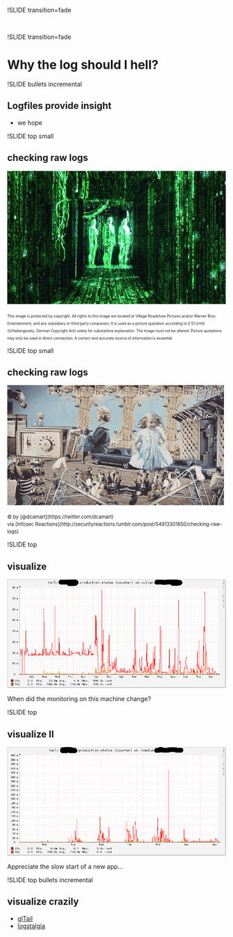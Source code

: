 !SLIDE transition=fade

&nbsp;

!SLIDE transition=fade

# Why the log should I hell?

!SLIDE bullets incremental

## Logfiles provide insight
* we hope

!SLIDE top small

## checking raw logs
![neo seeing programs in the matrix](matrix-code.jpg)

<span style="font-size:0.6em">
This image is protected by copyright. All rights to this image are located at
Village Roadshow Pictures and/or Warner Bros. Entertainment, and any
subsidiary or third party companies. It is used as a picture quotation
according to § 51 UrhG (Urhebergesetz, German Copyright Act) solely for
substantive explanation.  The image must not be altered. Picture quotations may only
be used in direct connection. A correct and accurate source of information
is essential.
</span>

!SLIDE top small

## checking raw logs
![lots of simultanouos, similiar things, visual noise](raw-logs.gif)

<span style="font-size:0.8em">
© by [@dcamart](https://twitter.com/dcamart) <br />
via [Infosec Reactions](http://securityreactions.tumblr.com/post/54913301850/checking-raw-logs)
</span>

!SLIDE top

## visualize
![lograge-visualization](one-status-month.png)

When did the monitoring on this machine change?

!SLIDE top

## visualize II
![lograge-visualization](two-status-week.png)

Appreciate the slow start of a new app…

!SLIDE top bullets incremental

## visualize crazily
* [glTail](http://www.fudgie.org/)
* [logstalgia](https://code.google.com/p/logstalgia/)
